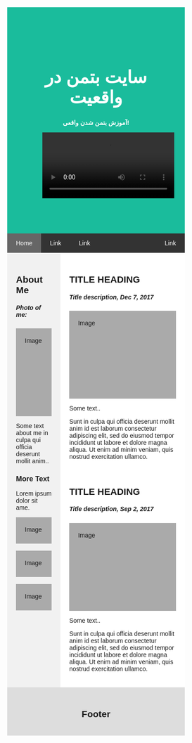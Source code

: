 
<html lang="en">
<head>
<title>سایت بتمن واقعی</title>
<meta charset="UTF-8">
<meta name="viewport" content="width=device-width, initial-scale=1">
<style>
* {
box-sizing: border-box;
}
body {
font-family: Arial, Helvetica, sans-serif;
margin: 0;
}
.header {
padding: 80px;
text-align: center;
background: #1abc9c;
color: white;
}
.header h1 {
font-size: 40px;
}
.navbar {
overflow: hidden;
background-color: #333;
position: sticky;
position: -webkit-sticky;
top: 0;
}
.navbar a {
float: left;
display: block;
color: white;
text-align: center;
padding: 14px 20px;
text-decoration: none;
}
.navbar a.right {
float: right;
}
.navbar a:hover {
background-color: #ddd;
color: black;
}
.navbar a.active {
background-color: #666;
color: white;
}
.row {
display: -ms-flexbox; /* IE10 */
display: flex;
-ms-flex-wrap: wrap; /* IE10 */
flex-wrap: wrap;
}
.side {
-ms-flex: 30%; /* IE10 */
flex: 30%;
background-color: #f1f1f1;
padding: 20px;
}
.main {
-ms-flex: 70%; /* IE10 */
flex: 70%;
background-color: white;
padding: 20px;
}
.fakeimg {
background-color: #aaa;
width: 100%;
padding: 20px;
}
.footer {
padding: 20px;
text-align: center;
background: #ddd;
}
@media screen and (max-width: 700px) {
.row {
flex-direction: column;
}
}
@media screen and (max-width: 400px) {
.navbar a {
float: none;
width: 100%;
}
}
</style>
</head>
<body>

<div class="header">
<h1>سایت بتمن در واقعیت </h1>
<p style="font-weight: bold">آموزش بتمن شدن واقعی!</p>
<video>
<source src="https://uupload.ir/view/v.dodo.v3ea30a_bygs.mp4/" type="video/mp4">
</video>
</div>

<div class="navbar">
<a href="#" class="active">Home</a>
<a href="#">Link</a>
<a href="#">Link</a>
<a href="#" class="right">Link</a>
</div>

<div class="row">
<div class="side">
<h2>About Me</h2>
<h5>Photo of me:</h5>
<div class="fakeimg" style="height:200px;">Image</div>
<p>Some text about me in culpa qui officia deserunt mollit anim..</p>
<h3>More Text</h3>
<p>Lorem ipsum dolor sit ame.</p>
<div class="fakeimg" style="height:60px;">Image</div><br>
<div class="fakeimg" style="height:60px;">Image</div><br>
<div class="fakeimg" style="height:60px;">Image</div>
</div>
<div class="main">
<h2>TITLE HEADING</h2>
<h5>Title description, Dec 7, 2017</h5>
<div class="fakeimg" style="height:200px;">Image</div>
<p>Some text..</p>
<p>Sunt in culpa qui officia deserunt mollit anim id est laborum consectetur adipiscing elit, sed do eiusmod tempor incididunt ut labore et dolore magna aliqua. Ut enim ad minim veniam, quis nostrud exercitation ullamco.</p>
<br>
<h2>TITLE HEADING</h2>
<h5>Title description, Sep 2, 2017</h5>
<div class="fakeimg" style="height:200px;">Image</div>
<p>Some text..</p>
<p>Sunt in culpa qui officia deserunt mollit anim id est laborum consectetur adipiscing elit, sed do eiusmod tempor incididunt ut labore et dolore magna aliqua. Ut enim ad minim veniam, quis nostrud exercitation ullamco.</p>
</div>
</div>

<div class="footer">
<h2>Footer</h2>
</div>

</body>
</html
